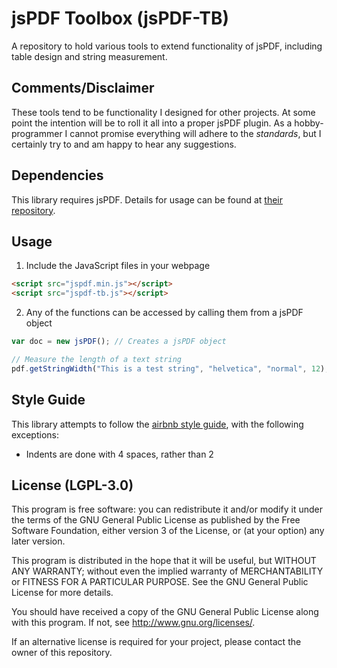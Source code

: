 # jsPDF Toolbox (jsPDF-TB)
A repository to hold various tools to extend functionality of jsPDF, 
including table design and string measurement.

## Comments/Disclaimer
These tools tend to be functionality I designed for other projects. At 
some point the intention will be to roll it all into a proper jsPDF 
plugin. As a hobby-programmer I cannot promise everything will adhere 
to the *standards*, but I certainly try to and am happy to hear any 
suggestions.

## Dependencies
This library requires jsPDF. Details for usage can be found at 
[their repository](https://github.com/MrRio/jsPDF).

## Usage
1. Include the JavaScript files in your webpage
```html
<script src="jspdf.min.js"></script>
<script src="jspdf-tb.js"></script>
```
2. Any of the functions can be accessed by calling them from a jsPDF 
object
```javascript
var doc = new jsPDF(); // Creates a jsPDF object

// Measure the length of a text string
pdf.getStringWidth("This is a test string", "helvetica", "normal", 12); // 100.032 pt
```

## Style Guide
This library attempts to follow the 
[airbnb style guide](https://github.com/airbnb/javascript), with the 
following exceptions:
- Indents are done with 4 spaces, rather than 2

## License (LGPL-3.0)
This program is free software: you can redistribute it and/or modify 
it under the terms of the GNU General Public License as published by 
the Free Software Foundation, either version 3 of the License, or (at 
your option) any later version.

This program is distributed in the hope that it will be useful, but 
WITHOUT ANY WARRANTY; without even the implied warranty of 
MERCHANTABILITY or FITNESS FOR A PARTICULAR PURPOSE.  See the GNU 
General Public License for more details.

You should have received a copy of the GNU General Public License 
along with this program.  If not, see <http://www.gnu.org/licenses/>.

If an alternative license is required for your project, please contact 
the owner of this repository.
